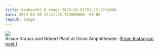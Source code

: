 ```yaml
---
title: kenbooth2.0 image 2023-05-01T03:12:27+0000
date: 2023-04-30 22:21:25.722000000 -05:00
layout: image
---
```


<img src="https://dl.dropboxusercontent.com/s/taysvho7laqb7m3/343744230_2110450075812561_917326954727740329_n?dl=0"><br>
Alison Krauss and Robert Plant at Orion Amphitheater. (<a href="https://www.instagram.com/p/Crr1wJ_M0MC/">From Instagram post.</a>)